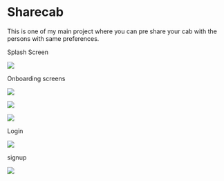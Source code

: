 # Sharecab
This is one of my main project where you can pre share your cab with the persons with same preferences.

Splash Screen

![](images/splash.png)

Onboarding screens

![](images/ob01.png)


![](images/ob2png)


![](images/ob3.png)

Login

![](images/login.png)

signup

![](images/signup.png)
